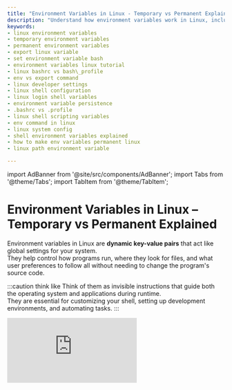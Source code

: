 ```yaml
---
title: "Environment Variables in Linux - Temporary vs Permanent Explained"
description: "Understand how environment variables work in Linux, including the difference between temporary and permanent variables, and how to manage them for development and production environments."
keywords:
- linux environment variables
- temporary environment variables
- permanent environment variables
- export linux variable
- set environment variable bash
- environment variables linux tutorial
- linux bashrc vs bash\_profile
- env vs export command
- linux developer settings
- linux shell configuration
- linux login shell variables
- environment variable persistence
- .bashrc vs .profile
- linux shell scripting variables
- env command in linux
- linux system config
- shell environment variables explained
- how to make env variables permanent linux
- linux path environment variable

---
```


import AdBanner from '@site/src/components/AdBanner';
import Tabs from '@theme/Tabs';
import TabItem from '@theme/TabItem';

<div>
    <AdBanner />
</div>


# Environment Variables in Linux – Temporary vs Permanent Explained

Environment variables in Linux are **dynamic key-value pairs** that act like global settings for your system.  
They help control how programs run, where they look for files, and what user preferences to follow all without needing to change the program's source code.

:::caution think like
Think of them as invisible instructions that guide both the operating system and applications during runtime.  
They are essential for customizing your shell, setting up development environments, and automating tasks.
:::

<div>
    <AdBanner />
</div>

<div style={{ position: 'relative', paddingBottom: '56.25%', height: 0, overflow: 'hidden', marginTop: '20px' }}>
  <iframe
    src="https://www.youtube.com/embed/sPZ5IPRq9M0"
    title="CompilerSutra Tutorial"
    style={{ position: 'absolute', top: 0, left: 0, width: '100%', height: '100%' }}
    frameBorder="0"
    allow="accelerometer; autoplay; clipboard-write; encrypted-media; gyroscope; picture-in-picture"
    allowFullScreen
  />
</div>



## 📑 Table of Contents

* [Section 1: Core Concept](#section-1-core-concept)

* [Section 2: Temporary vs Permanent](#section-2-temporary-vs-permanent)

* [Section 3: Common Commands](#section-3-common-commands)

* [Section 4: Visual Workflow](#section-4-visual-workflow)

* [Section 5: Debugging Environment Variables](#section-5-debugging-environment-variables)

* [Additional Considerations](#additional-considerations)

  * [Environment Variables vs Shell Variables](#environment-variables-vs-shell-variables)

* [What’s Next](#whats-next)

<div>
    <AdBanner />
</div>


## Section 1: Core Concept

### Real-World Use Cases of Environment Variables
Environment variables play a **crucial role** in configuring how software behaves without requiring changes to the source code itself. They provide a flexible and secure mechanism to define settings, control behavior, and pass critical information across environments and tools.

<details>
<summary> Some key benefits include</summary>

*  **Separation of Configuration and Code**  
  Keep configuration external, ensuring the same codebase runs differently in dev, test, and production.

*  **Portability Across Environments**  
  Easily migrate applications between machines, containers, or servers without hardcoded values.

* **Security of Sensitive Data**  
  Store secrets like API tokens, credentials, or keys in environment variables instead of code or version control.

* **Dynamic Behavior Control**  
  Enable features, change logging levels, or switch database connections using environment flags.

* 🤖 **Automation and Scripting Support**  
  Use variables in CI/CD pipelines, cron jobs, or shell scripts to adapt to different execution contexts.

</details>

<Tabs groupId="env-use-cases" defaultValue="web" values={[
  { label: 'Web Servers', value: 'web' },
  { label: 'CI/CD Pipelines', value: 'cicd' },
  { label: 'Containerization', value: 'docker' },
  { label: 'Language Runtimes', value: 'runtime' },
  { label: 'Cloud Environments', value: 'cloud' },
]}>

<TabItem value="web">

**Web Servers** 

**Why It’s Useful**

* Configure server settings without changing code.
* Switch environments easily by updating the variables.
* Keep secrets (like database credentials) out of source code.

***Sample Commands (Linux/macOS)***

```python
export PORT=3000
export HOST=127.0.0.1
export DATABASE_URL="postgres://user:pass@localhost:5432/mydb"
```

To make them permanent (for bash shell):

```bash
echo 'export PORT=3000' >> ~/.bashrc
echo 'export HOST=127.0.0.1' >> ~/.bashrc
echo 'export DATABASE_URL="postgres://user:pass@localhost:5432/mydb"' >> ~/.bashrc
source ~/.bashrc
```

***Example: Node.js Express App***

```js
const express = require('express');
const app = express();

const PORT = process.env.PORT || 8080;
const HOST = process.env.HOST || '0.0.0.0';

app.listen(PORT, HOST, () => {
  console.log(`Server running at http://${HOST}:${PORT}`);
});
```

Run the app with environment variables:

```python
PORT=3000 HOST=127.0.0.1 node app.js
```

**Output:**

```python
Server running at http://127.0.0.1:3000
```
---

</TabItem>

<TabItem value="cicd">

**Use Case: CI/CD Pipelines**

Use environment variables to define secrets, tokens, and deployment stages (like `TEST`, `STAGING`, `PRODUCTION`) across CI platforms such as GitHub Actions or GitLab CI.

**Why It’s Useful**

- Securely store API tokens and credentials.
- Easily switch between environments during deployment.
- Enable conditional execution of jobs based on the stage.



* 🔧 Example: GitHub Actions Workflow Snippet

```yaml
name: Deploy App

on:
  push:
    branches: [ main ]

jobs:
  deploy:
    runs-on: ubuntu-latest
    env:
      STAGE: production
      API_TOKEN: ${{ secrets.API_TOKEN }}
    steps:
    - uses: actions/checkout@v3
    - name: Deploy to ${{ env.STAGE }}
      run: |
        echo "Deploying to $STAGE"
        ./deploy.sh --stage $STAGE --token $API_TOKEN
```
:::tip
Store secrets like `API_TOKEN` securely using GitHub Secrets or GitLab CI/CD variables.
:::
---
</TabItem>

<TabItem value="docker">
**Use Case: Containerization**

In Dockerfiles or `docker-compose.yml`, `ENV` variables are used to inject runtime values and secrets, keeping images flexible and secure.

**Why It’s Useful**

- Avoid hardcoding values into the image.
- Pass secrets, API keys, or configs at runtime.
- Reuse the same image for different environments.

**Example: Dockerfile**

```dockerfile
FROM node:18-alpine

ENV PORT=3000
ENV NODE_ENV=production

WORKDIR /app
COPY . .

CMD ["node", "app.js"]
```

* 🔧 Example: docker-compose.yml

```yaml
version: '3'
services:
  web:
    image: myapp:latest
    ports:
      - "3000:3000"
    environment:
      - NODE_ENV=production
      - API_KEY=${API_KEY}
```
:::tip
Use `.env` files with `docker-compose` for better management.
:::
</TabItem>

<TabItem value="runtime">

* 🧪 Use Case: Language Runtimes

Languages like Java, Python, or Node.js rely on environment variables such as `JAVA_HOME`, `PYTHONPATH`, or `NODE_ENV` to locate dependencies and set runtime behavior.

***Why It’s Useful***

- Ensures compilers and runtimes can find required libraries and tools.
- Enables configuration of debug, test, or production modes.
- Promotes consistent behavior across environments.

* 🔧 Example: Java

```python
export JAVA_HOME=/usr/lib/jvm/java-17-openjdk
export PATH=$JAVA_HOME/bin:$PATH
```

* 🔧 Example: Python

```python
export PYTHONPATH=/my/custom/modules
```

* 🔧 Example: Node.js

```python
export NODE_ENV=production
```

:::tip
 These variables can be used in scripts or build tools (like Maven, pip, or npm) to automate environment-specific behaviors.
:::


</TabItem>

<TabItem value="cloud">

**Cloud Environments**  * ☁️ Use Case: Cloud Environments

Cloud providers like AWS, GCP, and Azure let you store environment variables securely to manage API keys, database URLs, and runtime configurations without hardcoding.

***Why It’s Useful***

- Keeps sensitive information out of code repositories.
- Allows easy updates to configuration without redeploying code.
- Supports secure and dynamic configuration per environment (dev, test, prod).

* 🔧 Example: AWS Lambda

Environment variables can be set in the Lambda console or using AWS CLI:

```python
aws lambda update-function-configuration \
  --function-name my-function \
  --environment "Variables={API_KEY=abcd1234,ENV=production}"
```

* 🔧 Example: Google Cloud Functions

You can set environment variables when deploying:

```python
gcloud functions deploy my-function \
  --runtime nodejs18 \
  --set-env-vars API_KEY=abcd1234,ENV=production
```

* 🔧 Example: Azure Functions

Use Azure CLI or the portal to configure:

```python
az functionapp config appsettings set \
  --name myFunctionApp \
  --resource-group myResourceGroup \
  --settings API_KEY=abcd1234 ENV=production
```
:::tip
Use secret managers or configuration services offered by each cloud provider to further enhance security.
:::

</TabItem>

</Tabs>

<div>
    <AdBanner />
</div>


### Why Are Environment Variables Important?

Environment variables are essential for:

* **Customization**: Tailor application behavior without altering source code.
* **Security**: Manage secrets, tokens, and keys without hardcoding.
* **Portability**: Provide consistent configuration across environments (e.g., dev, staging, production).
* **Scripting Automation**: Enable reusable scripts to work dynamically based on environment state.
* **Performance**: Use them to set runtime options for compilers, interpreters, and servers.



Environment variables are powerful tools for controlling behavior across Linux systems and applications. Below are key areas where they play a critical role, now organized using tabbed navigation for easier reference.

<Tabs>

<TabItem value="Customization" label="Customization" default>

**Customization**: Tailor application behavior without altering source code. Environment variables allow users and developers to adjust how programs behave by providing external configuration.

For example, when working with Git or command-line tools, you can set your preferred editor:

```python
export EDITOR=vim
```

This tells applications like Git to open files using Vim when editing commit messages or configuration files.

You can also configure language preferences or visual display settings globally:

```python
export LANG=en_US.UTF-8
export PAGER=less
```

</TabItem>

<TabItem value="Security" label="Security">

**Security**: Manage secrets, tokens, and keys without hardcoding. Storing sensitive information in environment variables keeps it out of source code, which reduces the risk of accidentally exposing credentials in public repositories.

For example, setting an API key for a cloud service:

```python
export API_KEY="your-secret-token"
```

This variable can be accessed in applications via secure shell environments or configuration files that read from the environment.

You can also use environment variables with `.env` files and tools like `dotenv`, `Docker`, or cloud deployment services.

</TabItem>

<TabItem value="Portability" label="Portability">

**Portability**: Provide consistent configuration across environments (e.g., dev, staging, production). By using environment variables instead of hardcoded values, applications can behave differently based on the deployment environment without changing code.

For example:

```python
export NODE_ENV=production
```

This allows your application to run optimized builds and configurations when in production versus development.

Another use case:

```python
export DATABASE_URL="postgresql://localhost/dev_db"
```

In staging or production, this can be set to another URL while reusing the same codebase.

</TabItem>

<TabItem value="Scripting Automation" label="Scripting Automation">

**Scripting Automation**: Enable reusable scripts to work dynamically based on environment state. Shell scripts often rely on environment variables to make decisions and remain flexible across users and machines.

Example of a simple Bash script using variables:

```python
#!/bin/bash
if [ "$DEBUG" = "true" ]; then
  echo "Debug mode is ON"
fi
```

Run this script with:

```python
export DEBUG=true
./myscript.sh
```

This makes your scripts adaptable without needing hardcoded logic.

</TabItem>

<TabItem value="Performance" label="Performance">

**Performance**: Use environment variables to control and optimize how software runs. Many tools like compilers, interpreters, and servers read environment variables to adjust memory usage, parallelization, or cache settings.

For example, to compile using 4 threads:

```python
export MAKEFLAGS="-j4"
make
```

Or to set memory usage for a Java application:

```python
export JAVA_OPTS="-Xmx2G"
```

This sets the maximum heap size for Java Virtual Machines to 2 GB.

</TabItem>

</Tabs>


<div>
    <AdBanner />
</div>

## Section 2: Temporary vs Permanent

## Temporary vs Permanent Environment Variables

Environment variables can be set temporarily for the duration of a single session, or permanently to persist across sessions and system reboots. Understanding the difference is critical for managing system behavior reliably.

* **Temporary variables** are set using the `export` command in a terminal. They disappear once you close the session.
* **Permanent variables** are written to shell configuration files like `.bashrc`, `.bash_profile`, or `.zshrc` so they load automatically in new sessions.

**Example (temporary):**

```python
export TEMP_VAR="I exist until this terminal closes"
echo $TEMP_VAR
```

**Example (permanent):**
Edit your shell configuration file:

```python
nano ~/.bashrc
```

Add this line at the bottom:

```python
export PERM_VAR="I will persist across reboots"
```

Apply changes:

```python
source ~/.bashrc
```

<div>
    <AdBanner />
</div>

## Section 3: Common Commands

Environment variables can be managed directly from the terminal using simple commands. Below are categorized operations for viewing, setting, and persisting environment variables in Linux-based systems.

<Tabs groupId="env-commands" defaultValue="view" values={[
{ label: 'View Variables', value: 'view' },
{ label: 'Set Temporarily', value: 'temp' },
{ label: 'Set Permanently', value: 'perm' }
]}>

<TabItem value="view">

### Viewing Environment Variables

Use the following commands to list current environment variables:

```python
env
```

or

```python
printenv
```

These commands display all active environment variables for the current session.

</TabItem>

<TabItem value="temp">

### Setting a Variable Temporarily

To create an environment variable valid only for the current terminal session:

```bash
export VAR_NAME="value"
```

This variable will be accessible by any child process spawned from this shell, but it will disappear once the session ends.

</TabItem>

<TabItem value="perm">

### Making a Variable Permanent

To persist environment variables across sessions:

1. Append the variable to your shell's configuration file:

```bash
echo 'export VAR_NAME="value"' >> ~/.bashrc
```

2. Apply the changes immediately without restarting:

```bash
source ~/.bashrc
```

For other shells:

* **Zsh**: use `~/.zshrc`
* **Fish**: use `set -Ux VAR_NAME "value"`

</TabItem>

</Tabs>



<div>
    <AdBanner />
</div>


## Section 4: Visual Workflow

```mermaid
graph TD
    A["User opens terminal"] --> B{Session type}
    B -->|Interactive| C[Uses .bashrc]
    B -->|Login| D["Uses .profile / .bash_profile" ]
    C --> E[Load environment variables]
    D --> E
    E --> F[ with configured variables]
```

This diagram illustrates how environment variables are loaded during different shell sessions.

## Section 5: Debugging Environment Variables

### How to Check If a Variable Is Set

```bash
echo $MY_VAR
```

If the output is empty, the variable is either unset or not yet exported.

### Listing All Current Variables

```bash
printenv
```

### Checking Variable Source

Use tools like:

```bash
declare -p MY_VAR
typeset -p MY_VAR
```

### Troubleshooting Tips

* Ensure the export statement has no syntax errors
* Use `source ~/.bashrc` or restart your terminal after making permanent changes
* Use `env | grep VAR_NAME` to search in environment

## Additional Considerations

### Environment Variables vs Shell Variables

Environment and shell variables are often used interchangeably, but they serve different purposes and have distinct scopes:

| Feature       | Shell Variable                      | Environment Variable                       |
| ------------- | ----------------------------------- | ------------------------------------------ |
| Visibility    | Local to the current shell          | Inherited by child processes and subshells |
| Persistence   | Disappears after session ends       | Temporary unless exported in config file   |
| Export Needed | No                                  | Yes, using `export`                        |
| Typical Use   | Internal scripting, temporary logic | Application config, persistent settings    |
| Example       | `my_var=123`                        | `export PATH="$PATH:/usr/local/bin"`       |

### When to Use Which?

* **Use shell variables** when you only need a value within a script or a single shell session.
* **Use environment variables** when you want a setting to be available to other applications or subprocesses.

```bash
# Shell variable
name="CompilerSutra"
echo $name

# Environment variable
export API_KEY="abcd1234"
```

While both look **similar**, shell variables are local to the current shell, whereas environment variables are inherited by child processes.

```bash
MY_SHELL_VAR="test"       # Shell variable
export MY_ENV_VAR="test"  # Environment variable
```

### Best Practices for Developers

* **Use ************`.env`************ files** for structured environment setups in projects.
* **Validate variables** with checks in scripts.
* **Document required variables** for new team members or deployment automation.

## What’s Next

Now that you understand how to set up temporary and permanent environment variables in Linux, explore advanced topics such as:

* Environment variable scoping in scripts
* Managing variables in Docker containers
* Using `.env` files in application development

Visit [CompilerSutra.com](https://compilersutra.com) for more in-depth Linux tutorials.
<div>
    <AdBanner />
</div>

Here are some helpful resources to further your understanding of Linux:

- [The Linux Foundation Training](https://training.linuxfoundation.org/)
- [Linux Journey - A free, handy learning portal](https://linuxjourney.com/)
- [Ubuntu Documentation](https://help.ubuntu.com/)
- [Debian Wiki](https://wiki.debian.org/)
- [Fedora Docs](https://docs.fedoraproject.org/)
- [Arch Wiki](https://wiki.archlinux.org/)
- [Explainshell - Learn what each part of a shell command does](https://explainshell.com/)
- [LinuxCommand.org - Learning the shell](http://linuxcommand.org/)
- [GNU Bash Manual](https://www.gnu.org/software/bash/manual/bash.html)
- [TLDP: The Linux Documentation Project](https://tldp.org/)
- [OverTheWire: Bandit (Linux terminal wargame for practice)](https://overthewire.org/wargames/bandit/)

---

By regularly using and referencing these resources, you can reinforce your Linux knowledge and become more confident navigating both the terminal and system internals.

## More Articles

<Tabs>
  <TabItem value="docs" label="📚 Documentation">
             - [CompilerSutra Home](https://compilersutra.com)
                - [CompilerSutra Homepage (Alt)](https://compilersutra.com/)
                - [Getting Started Guide](https://compilersutra.com/get-started)
                - [Newsletter Signup](https://compilersutra.com/newsletter)
                - [Skip to Content (Accessibility)](https://compilersutra.com#__docusaurus_skipToContent_fallback)


  </TabItem>

  <TabItem value="tutorials" label="📖 Tutorials & Guides">

        - [AI Documentation](https://compilersutra.com/docs/Ai)
        - [DSA Overview](https://compilersutra.com/docs/DSA/)
        - [DSA Detailed Guide](https://compilersutra.com/docs/DSA/DSA)
        - [MLIR Introduction](https://compilersutra.com/docs/MLIR/intro)
        - [TVM for Beginners](https://compilersutra.com/docs/tvm-for-beginners)
        - [Python Tutorial](https://compilersutra.com/docs/python/python_tutorial)
        - [C++ Tutorial](https://compilersutra.com/docs/c++/CppTutorial)
        - [C++ Main File Explained](https://compilersutra.com/docs/c++/c++_main_file)
        - [Compiler Design Basics](https://compilersutra.com/docs/compilers/compiler)
        - [OpenCL for GPU Programming](https://compilersutra.com/docs/gpu/opencl)
        - [LLVM Introduction](https://compilersutra.com/docs/llvm/intro-to-llvm)
        - [Introduction to Linux](https://compilersutra.com/docs/linux/intro_to_linux)

  </TabItem>

  <TabItem value="assessments" label="📝 Assessments">

        - [C++ MCQs](https://compilersutra.com/docs/mcq/cpp_mcqs)
        - [C++ Interview MCQs](https://compilersutra.com/docs/mcq/interview_question/cpp_interview_mcqs)

  </TabItem>

  <TabItem value="projects" label="🛠️ Projects">

            - [Project Documentation](https://compilersutra.com/docs/Project)
            - [Project Index](https://compilersutra.com/docs/project/)
            - [Graphics Pipeline Overview](https://compilersutra.com/docs/The_Graphic_Rendering_Pipeline)
            - [Graphic Rendering Pipeline (Alt)](https://compilersutra.com/docs/the_graphic_rendering_pipeline/)

  </TabItem>

  <TabItem value="resources" label="🌍 External Resources">

            - [LLVM Official Docs](https://llvm.org/docs/)
            - [Ask Any Question On Quora](https://compilersutra.quora.com)
            - [GitHub: FixIt Project](https://github.com/aabhinavg1/FixIt)
            - [GitHub Sponsors Page](https://github.com/sponsors/aabhinavg1)

  </TabItem>

  <TabItem value="social" label="📣 Social Media">

            - [🐦 Twitter - CompilerSutra](https://twitter.com/CompilerSutra)
            - [💼 LinkedIn - Abhinav](https://www.linkedin.com/in/abhinavcompilerllvm/)
            - [📺 YouTube - CompilerSutra](https://www.youtube.com/@compilersutra)

  </TabItem>
</Tabs>